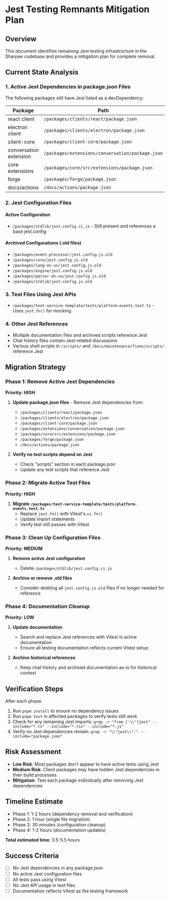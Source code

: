 # Jest Testing Remnants Mitigation Plan

## Overview
This document identifies remaining Jest testing infrastructure in the Sharpee codebase and provides a mitigation plan for complete removal.

## Current State Analysis

### 1. Active Jest Dependencies in package.json Files
The following packages still have Jest listed as a devDependency:

| Package | Path | Version |
|---------|------|---------|
| react client | `/packages/clients/react/package.json` | ^29.7.0 |
| electron client | `/packages/clients/electron/package.json` | ^29.7.0 |
| client-core | `/packages/client-core/package.json` | ^29.7.0 |
| conversation extension | `/packages/extensions/conversation/package.json` | ^29.7.0 |
| core extensions | `/packages/core/src/extensions/package.json` | ^29.5.0 |
| forge | `/packages/forge/package.json` | ^29.7.0 |
| docs/actions | `/docs/actions/package.json` | ^29.7.0 |

### 2. Jest Configuration Files

#### Active Configuration
- `/packages/stdlib/jest.config.ci.js` - Still present and references a base jest.config

#### Archived Configurations (.old files)
- `/packages/event-processor/jest.config.js.old`
- `/packages/core/jest.config.js.old`
- `/packages/lang-en-us/jest.config.js.old`
- `/packages/engine/jest.config.js.old`
- `/packages/parser-en-us/jest.config.js.old`
- `/packages/stdlib/jest.config.js.old`

### 3. Test Files Using Jest APIs
- `/packages/text-service-template/tests/platform-events.test.ts` - Uses `jest.fn()` for mocking

### 4. Other Jest References
- Multiple documentation files and archived scripts reference Jest
- Chat history files contain Jest-related discussions
- Various shell scripts in `/scripts/` and `/docs/maintenance/fixes/scripts/` reference Jest

## Migration Strategy

### Phase 1: Remove Active Jest Dependencies
**Priority: HIGH**

1. **Update package.json files** - Remove Jest dependencies from:
   - `/packages/clients/react/package.json`
   - `/packages/clients/electron/package.json`
   - `/packages/client-core/package.json`
   - `/packages/extensions/conversation/package.json`
   - `/packages/core/src/extensions/package.json`
   - `/packages/forge/package.json`
   - `/docs/actions/package.json`

2. **Verify no test scripts depend on Jest**
   - Check "scripts" section in each package.json
   - Update any test scripts that reference Jest

### Phase 2: Migrate Active Test Files
**Priority: HIGH**

1. **Migrate `/packages/text-service-template/tests/platform-events.test.ts`**
   - Replace `jest.fn()` with Vitest's `vi.fn()`
   - Update import statements
   - Verify test still passes with Vitest

### Phase 3: Clean Up Configuration Files
**Priority: MEDIUM**

1. **Remove active Jest configuration**
   - Delete `/packages/stdlib/jest.config.ci.js`

2. **Archive or remove .old files**
   - Consider deleting all `jest.config.js.old` files if no longer needed for reference

### Phase 4: Documentation Cleanup
**Priority: LOW**

1. **Update documentation**
   - Search and replace Jest references with Vitest in active documentation
   - Ensure all testing documentation reflects current Vitest setup

2. **Archive historical references**
   - Keep chat history and archived documentation as-is for historical context

## Verification Steps

After each phase:
1. Run `pnpm install` to ensure no dependency issues
2. Run `pnpm test` in affected packages to verify tests still work
3. Check for any remaining Jest imports: `grep -r "from ['\\"]jest" --include="*.ts" --include="*.tsx" --include="*.js"`
4. Verify no Jest dependencies remain: `grep -r "\\"jest\\":" --include="package.json"`

## Risk Assessment

- **Low Risk**: Most packages don't appear to have active tests using Jest
- **Medium Risk**: Client packages may have hidden Jest dependencies in their build processes
- **Mitigation**: Test each package individually after removing Jest dependencies

## Timeline Estimate

- Phase 1: 1-2 hours (dependency removal and verification)
- Phase 2: 1 hour (single file migration)
- Phase 3: 30 minutes (configuration cleanup)
- Phase 4: 1-2 hours (documentation updates)

**Total estimated time**: 3.5-5.5 hours

## Success Criteria

- [ ] No Jest dependencies in any package.json
- [ ] No active Jest configuration files
- [ ] All tests pass using Vitest
- [ ] No Jest API usage in test files
- [ ] Documentation reflects Vitest as the testing framework